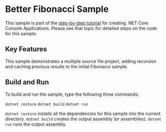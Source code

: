 Better Fibonacci Sample
================

This sample is part of the [step-by-step tutorial](https://docs.microsoft.com/dotnet/core/tutorials/using-with-xplat-cli.html)
for creating .NET Core Console Applications. Please see that topic for detailed steps on the code
for this sample.

Key Features
------------

This sample demonstrates a multiple source file project, adding recursion and caching previous
results to the initial Fibonacci sample.

Build and Run
-------------

To build and run the sample, type the following three commands:

`dotnet restore`
`dotnet build`
`dotnet run`

`dotnet restore` installs all the dependencies for this sample into the current directory.
`dotnet build` creates the output assembly (or assemblies).
`dotnet run` runs the output assembly.
